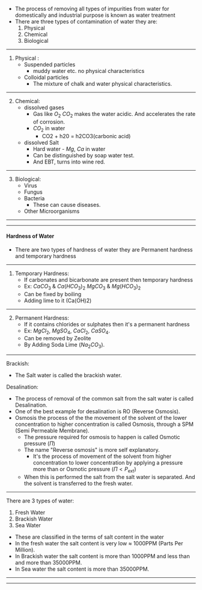 - The process of removing all types of impurities from water for domestically and industrial purpose is known as water treatment
- There are three types of contamination of water they are: 
	1. Physical
	2. Chemical
	3. Biological
---
1. Physical :
	- Suspended particles
		- muddy water etc. no physical characteristics 
	- Colloidal particles
		- The mixture of chalk and water physical characteristics. 
---
2. Chemical: 
	- dissolved gases
		- Gas like $O_2$ $CO_2$ makes the water acidic. And accelerates the rate of corrosion.
		- $CO_2$ in water
			- CO2 + h20 = h2CO3(carbonic acid) 
	- dissolved Salt
		- Hard water - $Mg$, $Ca$ in water 
		- Can be distinguished by soap water test.
		- And EBT, turns into wine red.
---
3. Biological:
	- Virus
	- Fungus
	- Bacteria
		- These can cause diseases.
	- Other Microorganisms 
-----
---
#### Hardness of Water
- There are two types of hardness of water they are Permanent hardness and temporary hardness
---
1. Temporary Hardness:
	- If carbonates and bicarbonate are present then temporary hardness
	- Ex: $CaCO_3$ & $Ca(HCO_3)_2$ $MgCO_3$ & $Mg(HCO_3)_2$ 
	- Can be fixed by boiling
	- Adding lime to it (Ca(OH)2)
---
2. Permanent Hardness:
	- If it contains chlorides or sulphates then it's a permanent hardness
	- Ex: $MgCl_2$, $MgSO_4$, $CaCl_2$, $CaSO_4$.
	- Can be removed by Zeolite
	- By Adding Soda Lime ($Na_2CO_3$).
---
Brackish:
- The Salt water is called the brackish water.

Desalination:
- The process of removal of the common salt from the salt water is called Desalination.
- One of the best example for desalination is RO (Reverse Osmosis).
- Osmosis the process of the the movement of the solvent of the lower concentration to higher concentration is called Osmosis, through a SPM (Semi Permeable Membrane).
	- The pressure required for osmosis to happen is called Osmotic pressure ($\Pi$)
	- The name "Reverse osmosis" is more self explanatory.
		- It's the process of movement of the solvent from higher concentration to lower concentration by applying a pressure more than or Osmotic pressure ($\Pi < P_{\text{ext}}$)
	- When this is performed the salt from the salt water is separated. And the solvent is transferred to the fresh water.
---
There are 3 types of water:
1. Fresh Water
2. Brackish Water
3. Sea Water
-  These are classified in the terms of salt content in the water
- In the fresh water the salt content is very low $\approx$ 1000PPM (Parts Per Million). 
- In Brackish water the salt content is more than 1000PPM and less than and more than 35000PPM.
- In Sea water the salt content is more than 35000PPM.
---
---
